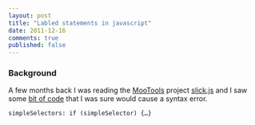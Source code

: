 ```yaml
---
layout: post
title: "Labled statements in javascript"
date: 2011-12-16
comments: true
published: false
---
```

### Background
A few months back I was reading the [MooTools](http://mootools.net) project [slick.js](https://github.com/mootools/slick) and I saw some [bit of code](https://github.com/mootools/slick/blob/master/Source/Slick.Finder.js#L277) that I was sure would cause a syntax error.  

`simpleSelectors: if (simpleSelector) {…}`
